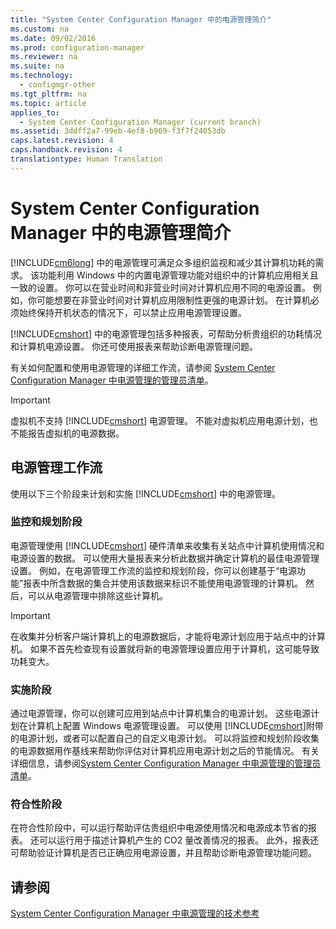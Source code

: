 ```yaml
---
title: "System Center Configuration Manager 中的电源管理简介"
ms.custom: na
ms.date: 09/02/2016
ms.prod: configuration-manager
ms.reviewer: na
ms.suite: na
ms.technology: 
  - configmgr-other
ms.tgt_pltfrm: na
ms.topic: article
applies_to: 
  - System Center Configuration Manager (current branch)
ms.assetid: 3ddff2a7-99eb-4ef8-b969-f3f7f24053db
caps.latest.revision: 4
caps.handback.revision: 4
translationtype: Human Translation
---
```

# System Center Configuration Manager 中的电源管理简介
[!INCLUDE[cm6long](../LocTest/includes/cm6long_md.md)] 中的电源管理可满足众多组织监视和减少其计算机功耗的需求。 该功能利用 Windows 中的内置电源管理功能对组织中的计算机应用相关且一致的设置。 你可以在营业时间和非营业时间对计算机应用不同的电源设置。 例如，你可能想要在非营业时间对计算机应用限制性更强的电源计划。 在计算机必须始终保持开机状态的情况下，可以禁止应用电源管理设置。  
  
 [!INCLUDE[cmshort](../LocTest/includes/cmshort_md.md)] 中的电源管理包括多种报表，可帮助分析贵组织的功耗情况和计算机电源设置。 你还可使用报表来帮助诊断电源管理问题。  
  
 有关如何配置和使用电源管理的详细工作流，请参阅 [System Center Configuration Manager 中电源管理的管理员清单](../LocTest/Administrator-checklist-for-power-management-in-System-Center-Configuration-Manager.md)。  
  
> [!IMPORTANT]  
>  虚拟机不支持 [!INCLUDE[cmshort](../LocTest/includes/cmshort_md.md)] 电源管理。 不能对虚拟机应用电源计划，也不能报告虚拟机的电源数据。  
  
## 电源管理工作流  
 使用以下三个阶段来计划和实施 [!INCLUDE[cmshort](../LocTest/includes/cmshort_md.md)] 中的电源管理。  
  
### 监控和规划阶段  
 电源管理使用 [!INCLUDE[cmshort](../LocTest/includes/cmshort_md.md)] 硬件清单来收集有关站点中计算机使用情况和电源设置的数据。 可以使用大量报表来分析此数据并确定计算机的最佳电源管理设置。 例如，在电源管理工作流的监控和规划阶段，你可以创建基于“电源功能”报表中所含数据的集合并使用该数据来标识不能使用电源管理的计算机。 然后，可以从电源管理中排除这些计算机。  
  
> [!IMPORTANT]  
>  在收集并分析客户端计算机上的电源数据后，才能将电源计划应用于站点中的计算机。 如果不首先检查现有设置就将新的电源管理设置应用于计算机，这可能导致功耗变大。  
  
### 实施阶段  
 通过电源管理，你可以创建可应用到站点中计算机集合的电源计划。 这些电源计划在计算机上配置 Windows 电源管理设置。 可以使用 [!INCLUDE[cmshort](../LocTest/includes/cmshort_md.md)]附带的电源计划，或者可以配置自己的自定义电源计划。 可以将监控和规划阶段收集的电源数据用作基线来帮助你评估对计算机应用电源计划之后的节能情况。 有关详细信息，请参阅[System Center Configuration Manager 中电源管理的管理员清单](../LocTest/Administrator-checklist-for-power-management-in-System-Center-Configuration-Manager.md)。  
  
### 符合性阶段  
 在符合性阶段中，可以运行帮助评估贵组织中电源使用情况和电源成本节省的报表。 还可以运行用于描述计算机产生的 CO2 量改善情况的报表。 此外，报表还可帮助验证计算机是否已正确应用电源设置，并且帮助诊断电源管理功能问题。  
  
## 请参阅  
 [System Center Configuration Manager 中电源管理的技术参考](../LocTest/Power-management-technical-reference-for-System-Center-Configuration-Manager.md)